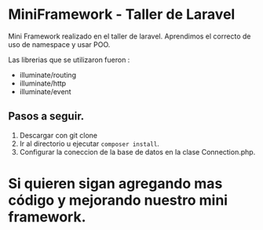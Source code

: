 # MiniFramework - Taller de Laravel

Mini Framework realizado en el taller de laravel. Aprendimos el correcto de uso de namespace y usar POO.

Las librerias que se utilizaron fueron :

* illuminate/routing
* illuminate/http
* illuminate/event

## Pasos a seguir.

1. Descargar con git clone
2. Ir al directorio u ejecutar `composer install`.
3. Configurar la coneccion de la base de datos en la clase Connection.php.



# Si quieren sigan agregando mas código y mejorando nuestro mini framework.
